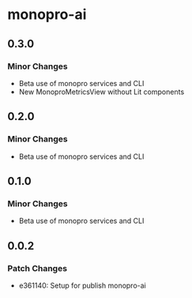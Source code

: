 # monopro-ai

## 0.3.0

### Minor Changes

- Beta use of monopro services and CLI
- New MonoproMetricsView without Lit components

## 0.2.0

### Minor Changes

- Beta use of monopro services and CLI

## 0.1.0

### Minor Changes

- Beta use of monopro services and CLI

## 0.0.2

### Patch Changes

- e361140: Setup for publish monopro-ai
